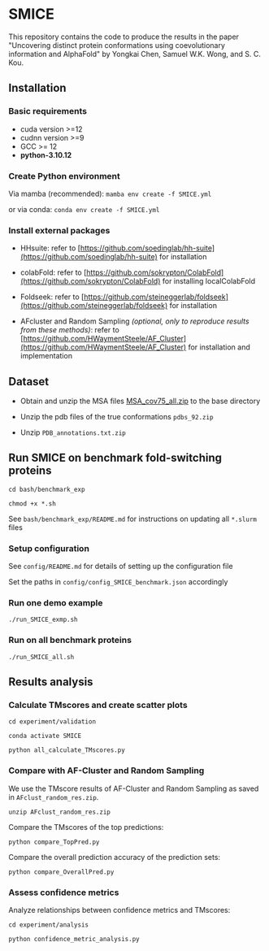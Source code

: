 # SMICE

This repository contains the code to produce the results in the paper "Uncovering distinct protein conformations using coevolutionary information and AlphaFold" by Yongkai Chen, Samuel W.K. Wong, and S. C. Kou.

## Installation

### Basic requirements

* cuda version >=12
* cudnn version >=9
* GCC >= 12
* **python-3.10.12**
 
### Create Python environment
Via mamba (recommended): `mamba env create -f SMICE.yml`

or via conda: `conda env create -f SMICE.yml`

### Install external packages

* HHsuite: refer to [https://github.com/soedinglab/hh-suite](https://github.com/soedinglab/hh-suite) for installation

* colabFold: refer to [https://github.com/sokrypton/ColabFold](https://github.com/sokrypton/ColabFold) for installing localColabFold

* Foldseek: refer to [https://github.com/steineggerlab/foldseek](https://github.com/steineggerlab/foldseek) for installation

* AFcluster and Random Sampling *(optional, only to reproduce results from these methods)*: refer to [https://github.com/HWaymentSteele/AF_Cluster](https://github.com/HWaymentSteele/AF_Cluster) for installation and implementation

## Dataset
- Obtain and unzip the MSA files [MSA_cov75_all.zip](https://drive.google.com/file/d/1sTRjkz6UXTvQKDi33I8Xx3jcCd0O8a1S/view?usp=drive_link) to the base directory

- Unzip the pdb files of the true conformations `pdbs_92.zip`

- Unzip `PDB_annotations.txt.zip`

## Run SMICE on benchmark fold-switching proteins

`cd bash/benchmark_exp`

`chmod +x *.sh`

See `bash/benchmark_exp/README.md` for instructions on updating all `*.slurm` files

### Setup configuration ###

See `config/README.md` for details of setting up the configuration file

Set the paths in `config/config_SMICE_benchmark.json` accordingly


### Run one demo example ###
`./run_SMICE_exmp.sh`

### Run on all benchmark proteins ###
`./run_SMICE_all.sh`

## Results analysis ##

### Calculate TMscores and create scatter plots
`cd experiment/validation`

`conda activate SMICE`

`python all_calculate_TMscores.py`

### Compare with AF-Cluster and Random Sampling
We use the TMscore results of AF-Cluster and Random Sampling as saved in `AFclust_random_res.zip`.

`unzip AFclust_random_res.zip`

Compare the TMscores of the top predictions:

`python compare_TopPred.py` 

Compare the overall prediction accuracy of the prediction sets:

`python compare_OverallPred.py` 

### Assess confidence metrics

Analyze relationships between confidence metrics and TMscores:

`cd experiment/analysis`

`python confidence_metric_analysis.py`
